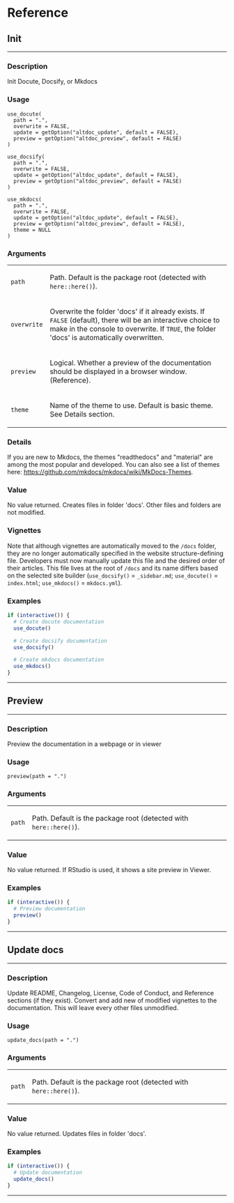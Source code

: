 # Reference 

## Init
-------------------------------

### Description

Init Docute, Docsify, or Mkdocs

### Usage

    use_docute(
      path = ".",
      overwrite = FALSE,
      update = getOption("altdoc_update", default = FALSE),
      preview = getOption("altdoc_preview", default = FALSE)
    )

    use_docsify(
      path = ".",
      overwrite = FALSE,
      update = getOption("altdoc_update", default = FALSE),
      preview = getOption("altdoc_preview", default = FALSE)
    )

    use_mkdocs(
      path = ".",
      overwrite = FALSE,
      update = getOption("altdoc_update", default = FALSE),
      preview = getOption("altdoc_preview", default = FALSE),
      theme = NULL
    )

### Arguments

<table>
<tbody>
<tr class="odd">
<td><code id="use_docute_:_path">path</code></td>
<td><p>Path. Default is the package root (detected with <code>here::here()</code>).</p></td>
</tr>
<tr class="even">
<td><code id="use_docute_:_overwrite">overwrite</code></td>
<td><p>Overwrite the folder 'docs' if it already exists. If <code>FALSE</code> (default), there will be an interactive choice to make in the console to overwrite. If <code>TRUE</code>, the folder 'docs' is automatically overwritten.</p></td>
</tr>
<tr class="odd">
<td><code id="use_docute_:_preview">preview</code></td>
<td><p>Logical. Whether a preview of the documentation should be displayed in a browser window. (Reference).</p></td>
</tr>
<tr class="even">
<td><code id="use_docute_:_theme">theme</code></td>
<td><p>Name of the theme to use. Default is basic theme. See Details section.</p></td>
</tr>
</tbody>
</table>

### Details

If you are new to Mkdocs, the themes "readthedocs" and "material" are
among the most popular and developed. You can also see a list of themes
here: <https://github.com/mkdocs/mkdocs/wiki/MkDocs-Themes>.

### Value

No value returned. Creates files in folder 'docs'. Other files and
folders are not modified.

### Vignettes

Note that although vignettes are automatically moved to the `⁠/docs⁠`
folder, they are no longer automatically specified in the website
structure-defining file. Developers must now manually update this file
and the desired order of their articles. This file lives at the root of
`⁠/docs⁠` and its name differs based on the selected site builder
(`use_docsify()` = `⁠_sidebar.md⁠`; `use_docute()` = `index.html`;
`use_mkdocs()` = `mkdocs.yml`).

### Examples

```r
if (interactive()) {
  # Create docute documentation
  use_docute()

  # Create docsify documentation
  use_docsify()

  # Create mkdocs documentation
  use_mkdocs()
}
```


---
## Preview
---------------------------------------------------

### Description

Preview the documentation in a webpage or in viewer

### Usage

    preview(path = ".")

### Arguments

<table>
<tbody>
<tr class="odd">
<td><code id="preview_:_path">path</code></td>
<td><p>Path. Default is the package root (detected with <code>here::here()</code>).</p></td>
</tr>
</tbody>
</table>

### Value

No value returned. If RStudio is used, it shows a site preview in
Viewer.

### Examples

```r
if (interactive()) {
  # Preview documentation
  preview()
}
```


---
## Update docs
--------------------

### Description

Update README, Changelog, License, Code of Conduct, and Reference
sections (if they exist). Convert and add new of modified vignettes to
the documentation. This will leave every other files unmodified.

### Usage

    update_docs(path = ".")

### Arguments

<table>
<tbody>
<tr class="odd">
<td><code id="update_docs_:_path">path</code></td>
<td><p>Path. Default is the package root (detected with <code>here::here()</code>).</p></td>
</tr>
</tbody>
</table>

### Value

No value returned. Updates files in folder 'docs'.

### Examples

```r
if (interactive()) {
  # Update documentation
  update_docs()
}
```


---
